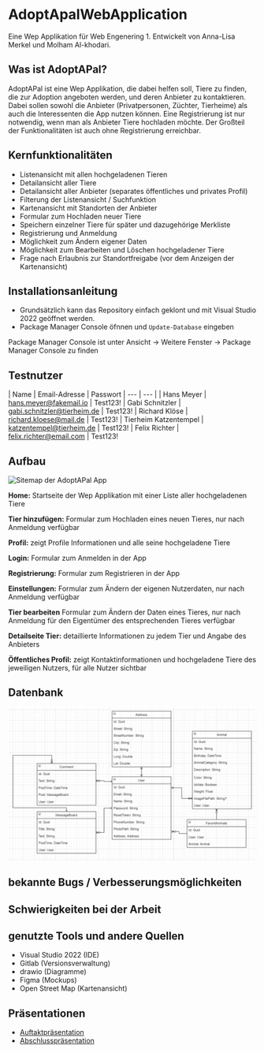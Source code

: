 # AdoptApalWebApplication

Eine Wep Applikation für Web Engenering 1. Entwickelt von Anna-Lisa Merkel und Molham Al-khodari.

## Was ist AdoptAPal?

AdoptAPal ist eine Wep Applikation, die dabei helfen soll, Tiere zu finden, die zur Adoption angeboten werden, und deren Anbieter zu kontaktieren. Dabei sollen sowohl die Anbieter (Privatpersonen, Züchter, Tierheime) als auch die Interessenten die App nutzen können. Eine Registrierung ist nur notwendig, wenn man als Anbieter Tiere hochladen möchte. Der Großteil der Funktionalitäten ist auch ohne Registrierung erreichbar.


## Kernfunktionalitäten
- Listenansicht mit allen hochgeladenen Tieren
- Detailansicht aller Tiere
- Detailansicht aller Anbieter (separates öffentliches und privates Profil)
- Filterung der Listenansicht / Suchfunktion
- Kartenansicht mit Standorten der Anbieter
- Formular zum Hochladen neuer Tiere
- Speichern einzelner Tiere für später und dazugehörige Merkliste
- Registrierung und Anmeldung
- Möglichkeit zum Ändern eigener Daten
- Möglichkeit zum Bearbeiten und Löschen hochgeladener Tiere
- Frage nach Erlaubnis zur Standortfreigabe (vor dem Anzeigen der Kartenansicht)


## Installationsanleitung
- Grundsätzlich kann das Repository einfach geklont und mit Visual Studio 2022 geöffnet werden.
- Package Manager Console öfnnen und `Update-Database` eingeben 

Package Manager Console ist unter Ansicht -> Weitere Fenster -> Package Manager Console zu finden


## Testnutzer
| Name | Email-Adresse | Passwort
| --- | --- |
| Hans Meyer | hans.meyer@fakemail.io | Test123!
| Gabi Schnitzler | gabi.schnitzler@tierheim.de | Test123!
| Richard Klöse | richard.kloese@mail.de | Test123!
| Tierheim Katzentempel | katzentempel@tierheim.de | Test123!
| Felix Richter | felix.richter@email.com | Test123!


## Aufbau
![Sitemap der AdoptAPal App](documentation/SitemapAdoptAPalV2.png)

**Home:** Startseite der Wep Applikation mit einer Liste aller hochgeladenen Tiere

**Tier hinzufügen:** Formular zum Hochladen eines neuen Tieres, nur nach Anmeldung verfügbar

**Profil:** zeigt Profile Informationen und alle seine hochgeladene Tiere

**Login:** Formular zum Anmelden in der App

**Registrierung:** Formular zum Registrieren in der App

**Einstellungen:** Formular zum Ändern der eigenen Nutzerdaten, nur nach Anmeldung verfügbar

**Tier bearbeiten** Formular zum Ändern der Daten eines Tieres, nur nach Anmeldung für den Eigentümer des entsprechenden Tieres verfügbar

**Detailseite Tier:** detaillierte Informationen zu jedem Tier und Angabe des Anbieters

**Öffentliches Profil:** zeigt Kontaktinformationen und hochgeladene Tiere des jeweiligen Nutzers, für alle Nutzer sichtbar


## Datenbank
![Datenbank der AdoptAPal App](documentation/Database-Entity-Diagram.png)



## bekannte Bugs / Verbesserungsmöglichkeiten


## Schwierigkeiten bei der Arbeit


## genutzte Tools und andere Quellen
- Visual Studio 2022 (IDE)
- Gitlab (Versionsverwaltung)
- drawio (Diagramme)
- Figma (Mockups)
- Open Street Map (Kartenansicht)


## Präsentationen
- [Auftaktpräsentation](documentation/AdoptAPal_Auftaktpräsentation.pdf)
- [Abschlusspräsentation](documentation/AdoptAPal_Abschlusspräsentation.pdf)
